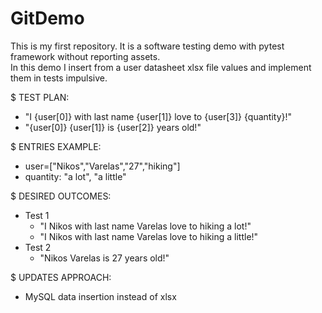 # GitDemo
This is my first repository. It is a software testing demo with pytest framework without reporting assets.<br/>
In this demo I insert from a user datasheet xlsx file values and implement them in tests impulsive.

$ TEST PLAN:<br/>
  * "I {user[0]} with last name {user[1]} love to {user[3]} {quantity}!"<br/>
  * "{user[0]} {user[1]} is {user[2]} years old!"
    
$ ENTRIES EXAMPLE:<br/>
  * user=["Nikos","Varelas","27","hiking"]<br/>
  * quantity: "a lot", "a little"
    
$ DESIRED OUTCOMES:<br/>
  * Test 1<br/>
    * "I Nikos with last name Varelas love to hiking a lot!"<br/>
    * "I Nikos with last name Varelas love to hiking a little!"<br/>
  * Test 2<br/>
    * "Nikos Varelas is 27 years old!"

$ UPDATES APPROACH:<br/>
  * MySQL data insertion instead of xlsx
